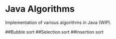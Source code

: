 # Java Algorithms
Implementation of various algorithms in Java (WIP).

##Bubble sort
##Selection sort
##Insertion sort
